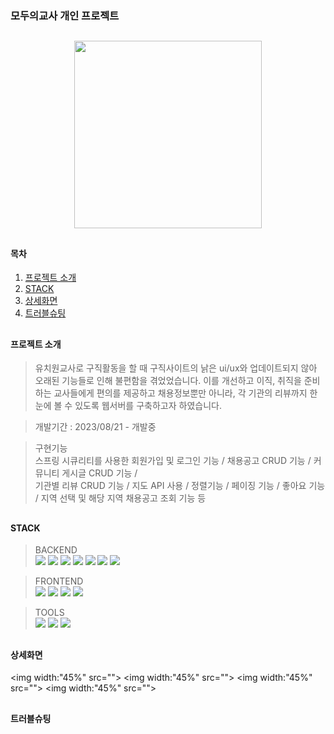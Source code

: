 ### 모두의교사 개인 프로젝트
##
<p align="center"><img width="300" src="https://github.com/jiyoung3725/AllTeacherProject/assets/130877885/9e13b518-cfe5-4a14-97f4-c3796306b8d6"></p>

##

#### 목차
1. [프로젝트 소개](#프로젝트-소개)
2. [STACK](#stack)
3. [상세화면](#상세화면)
4. [트러블슈팅](#트러블슈팅)

##

#### 프로젝트 소개
> 유치원교사로 구직활동을 할 때 구직사이트의 낡은 ui/ux와 업데이트되지 않아 오래된 기능들로 인해 불편함을 겪었었습니다. 이를 개선하고 이직, 취직을 준비하는 교사들에게 편의를 제공하고
  채용정보뿐만 아니라, 각 기관의 리뷰까지 한 눈에 볼 수 있도록 웹서버를 구축하고자 하였습니다.

> 개발기간 : 2023/08/21 - 개발중

> 구현기능    
스프링 시큐리티를 사용한 회원가입 및 로그인 기능 / 채용공고 CRUD 기능 / 커뮤니티 게시글 CRUD 기능 / <br>
> 기관별 리뷰 CRUD 기능 / 지도 API 사용 / 정렬기능 / 페이징 기능 / 좋아요 기능 / 지역 선택 및 해당 지역 채용공고 조회 기능 등

##

#### STACK
> BACKEND <br>
 <img src="https://img.shields.io/badge/JPA-6DB33F?style=for-the-badge&logo=JPA&logoColor=white"> <img src="https://img.shields.io/badge/java-007396?style=for-the-badge&logo=java&logoColor=white"> <img src="https://img.shields.io/badge/apachetomcat-F8DC75?style=for-the-badge&logo=apachetomcat&logoColor=white"> <img src="https://img.shields.io/badge/apachemaven-C71A36?style=for-the-badge&logo=apachemaven&logoColor=white"> <img src="https://img.shields.io/badge/jquery-0769AD?style=for-the-badge&logo=jquery&logoColor=white"> <img src="https://img.shields.io/badge/oracle-F80000?style=for-the-badge&logo=oracle&logoColor=white"> <img src="https://img.shields.io/badge/ajax-0769AD?style=for-the-badge&logo=&logoColor=white">

  
> FRONTEND <br>
<img src="https://img.shields.io/badge/bootstrap-7952B3?style=for-the-badge&logo=bootstrap&logoColor=white"> <img src="https://img.shields.io/badge/css3-1572B6?style=for-the-badge&logo=css3&logoColor=white"> <img src="https://img.shields.io/badge/figma-F24E1E?style=for-the-badge&logo=figma&logoColor=white"> <img src="https://img.shields.io/badge/html5-E34F26?style=for-the-badge&logo=html5&logoColor=white">


> TOOLS <br>
<img src="https://img.shields.io/badge/springboot-6DB33F?style=for-the-badge&logo=springboot&logoColor=white"> <img src="https://img.shields.io/badge/git-F05032?style=for-the-badge&logo=git&logoColor=white"> <img src="https://img.shields.io/badge/github-181717?style=for-the-badge&logo=github&logoColor=white">  


##

#### 상세화면

<img width:"45%" src=""> <img width:"45%" src="">
<img width:"45%" src=""> <img width:"45%" src="">

##

#### 트러블슈팅


